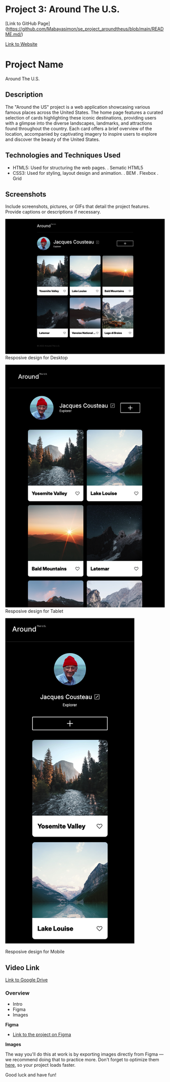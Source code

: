 # Project 3: Around The U.S.

[Link to GitHub Page]
(https://github.com/Mabayasimon/se_project_aroundtheus/blob/main/README.md/)

[Link to Website](https://mabayasimon.github.io/se_project_aroundtheus/)



# Project Name

Around The U.S.

## Description

The "Around the US" project is a web application showcasing various famous places across the United States. The home page features a curated selection of cards highlighting these iconic destinations, providing users with a glimpse into the diverse landscapes, landmarks, and attractions found throughout the country. Each card offers a brief overview of the location, accompanied by captivating imagery to inspire users to explore and discover the beauty of the United States.

## Technologies and Techniques Used

- HTML5: Used for structuring the web pages.
  . Sematic HTML5
- CSS3: Used for styling, layout design and animation.
  . BEM
  . Flexbox
  . Grid

## Screenshots

Include screenshots, pictures, or GIFs that detail the project features. Provide captions or descriptions if necessary.

![Screenshot 1](./images/screenshot1.png)
Resposive design for Desktop

![Screenshot 2](./images/screenshot2.png)
Resposive design for Tablet

![Screenshot 3](./images/screenshot3.png)

Resposive design for Mobile

## Video Link

[Link to Google Drive](https://drive.google.com/file/d/1CrEJpvGAuLGDMXcB7MrROz7abOmqNbjR/view?usp=drive_link)

### Overview

- Intro
- Figma
- Images

**Figma**

- [Link to the project on Figma](https://www.figma.com/file/ii4xxsJ0ghevUOcssTlHZv/Sprint-3%3A-Around-the-US?node-id=0%3A1)

**Images**

The way you'll do this at work is by exporting images directly from Figma — we recommend doing that to practice more. Don't forget to optimize them [here](https://tinypng.com/), so your project loads faster.

Good luck and have fun!

